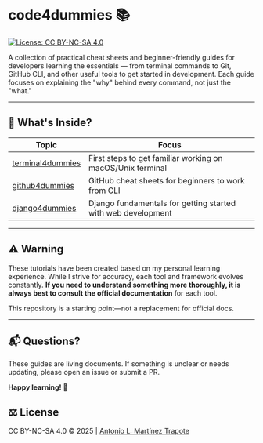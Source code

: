 # code4dummies 📚
[![License: CC BY-NC-SA 4.0](https://img.shields.io/badge/License-CC_BY--NC--SA_4.0-black?logo=creativecommons&logoColor=white)](LICENSE)

A collection of practical cheat sheets and beginner-friendly guides for developers learning the essentials — from terminal commands to Git, GitHub CLI, and other useful tools to get started in development.
Each guide focuses on explaining the "why" behind every command, not just the "what."

---

## 📖 What's Inside?

| Topic | Focus |
|-------|-------|
| [terminal4dummies](terminal4dummies/) | First steps to get familiar working on macOS/Unix terminal |
| [github4dummies](github4dummies/) | GitHub cheat sheets for beginners to work from CLI |
| [django4dummies](django4dummies/) | Django fundamentals for getting started with web development |

---

## ⚠️ Warning

These tutorials have been created based on my personal learning experience. While I strive for accuracy, each tool and framework evolves constantly. **If you need to understand something more thoroughly, it is always best to consult the official documentation** for each tool.

This repository is a starting point—not a replacement for official docs.

---

## 📬 Questions?

These guides are living documents. If something is unclear or needs updating, please open an issue or submit a PR.

**Happy learning! 🚀**

## ⚖️ License

CC BY-NC-SA 4.0 &copy; 2025 | [Antonio L. Martínez Trapote](https://github.com/antoniotrapote) 


